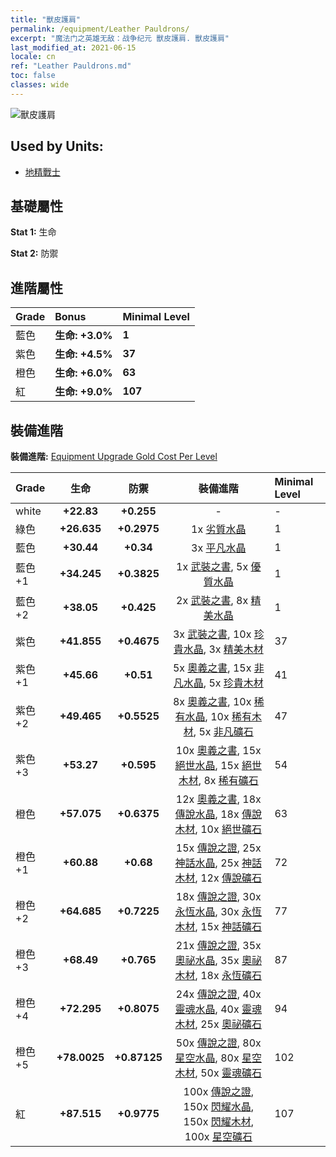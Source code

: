 ```yaml
---
title: "獸皮護肩"
permalink: /equipment/Leather Pauldrons/
excerpt: "魔法门之英雄无敌：战争纪元 獸皮護肩. 獸皮護肩"
last_modified_at: 2021-06-15
locale: cn
ref: "Leather Pauldrons.md"
toc: false
classes: wide
---
```


  ![獸皮護肩](/images/e/e_4014.png)

## Used by Units:

* [地精戰士](/cn/units/Goblin/) 


## 基礎屬性
 **Stat 1:** 生命

 **Stat 2:** 防禦

## 進階屬性

  |     Grade    |   Bonus | Minimal Level | 
  |:-------------|:--------|:--------------| 
  | 藍色 | **生命: +3.0%** | **1** | 
  | 紫色 | **生命: +4.5%** | **37** | 
  | 橙色 | **生命: +6.0%** | **63** | 
  | 紅 | **生命: +9.0%** | **107** | 


## 裝備進階
 **裝備進階:** [Equipment Upgrade Gold Cost Per Level](/equipment/EquipmentUpgradeCostPerLevel/) 

  |          Grade      | 生命 | 防禦 | 裝備進階 | Minimal Level |
  |:--------------------|:---------:|:---------:|:----------------:|:--------------|
  | white | **+22.83** | **+0.255** | - | - |
  | 綠色 | **+26.635** | **+0.2975** | 1x [劣質水晶](/cn/Items/mat_5/) | 1 |
  | 藍色 | **+30.44** | **+0.34** | 3x [平凡水晶](/cn/Items/mat_11/) | 1 |
  | 藍色 +1 | **+34.245** | **+0.3825** | 1x [武裝之書](/cn/Items/mat_18/), 5x [優質水晶](/cn/Items/mat_17/) | 1 |
  | 藍色 +2 | **+38.05** | **+0.425** | 2x [武裝之書](/cn/Items/mat_25/), 8x [精美水晶](/cn/Items/mat_24/) | 1 |
  | 紫色 | **+41.855** | **+0.4675** | 3x [武裝之書](/cn/Items/mat_32/), 10x [珍貴水晶](/cn/Items/mat_31/), 3x [精美木材](/cn/Items/mat_20/) | 37 |
  | 紫色 +1 | **+45.66** | **+0.51** | 5x [奧義之書](/cn/Items/mat_39/), 15x [非凡水晶](/cn/Items/mat_38/), 5x [珍貴木材](/cn/Items/mat_27/) | 41 |
  | 紫色 +2 | **+49.465** | **+0.5525** | 8x [奧義之書](/cn/Items/mat_46/), 10x [稀有水晶](/cn/Items/mat_45/), 10x [稀有木材](/cn/Items/mat_41/), 5x [非凡礦石](/cn/Items/mat_33/) | 47 |
  | 紫色 +3 | **+53.27** | **+0.595** | 10x [奧義之書](/cn/Items/mat_53/), 15x [絕世水晶](/cn/Items/mat_52/), 15x [絕世木材](/cn/Items/mat_48/), 8x [稀有礦石](/cn/Items/mat_40/) | 54 |
  | 橙色 | **+57.075** | **+0.6375** | 12x [奧義之書](/cn/Items/mat_60/), 18x [傳說水晶](/cn/Items/mat_59/), 18x [傳說木材](/cn/Items/mat_55/), 10x [絕世礦石](/cn/Items/mat_47/) | 63 |
  | 橙色 +1 | **+60.88** | **+0.68** | 15x [傳說之證](/cn/Items/mat_67/), 25x [神話水晶](/cn/Items/mat_66/), 25x [神話木材](/cn/Items/mat_62/), 12x [傳說礦石](/cn/Items/mat_54/) | 72 |
  | 橙色 +2 | **+64.685** | **+0.7225** | 18x [傳說之證](/cn/Items/mat_74/), 30x [永恆水晶](/cn/Items/mat_73/), 30x [永恆木材](/cn/Items/mat_69/), 15x [神話礦石](/cn/Items/mat_61/) | 77 |
  | 橙色 +3 | **+68.49** | **+0.765** | 21x [傳說之證](/cn/Items/mat_81/), 35x [奧祕水晶](/cn/Items/mat_80/), 35x [奧祕木材](/cn/Items/mat_76/), 18x [永恆礦石](/cn/Items/mat_68/) | 87 |
  | 橙色 +4 | **+72.295** | **+0.8075** | 24x [傳說之證](/cn/Items/mat_88/), 40x [靈魂水晶](/cn/Items/mat_87/), 40x [靈魂木材](/cn/Items/mat_83/), 25x [奧祕礦石](/cn/Items/mat_75/) | 94 |
  | 橙色 +5 | **+78.0025** | **+0.87125** | 50x [傳說之證](/cn/Items/mat_95/), 80x [星空水晶](/cn/Items/mat_94/), 80x [星空木材](/cn/Items/mat_90/), 50x [靈魂礦石](/cn/Items/mat_82/) | 102 |
  | 紅 | **+87.515** | **+0.9775** | 100x [傳說之證](/cn/Items/mat_102/), 150x [閃耀水晶](/cn/Items/mat_101/), 150x [閃耀木材](/cn/Items/mat_97/), 100x [星空礦石](/cn/Items/mat_89/) | 107 |

